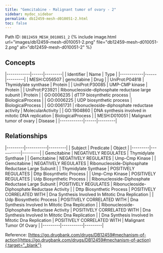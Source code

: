 ```yaml
---
title: "Gemcitabine - Malignant tumor of ovary - 2"
sidebar: mydoc_sidebar
permalink: db12459-mesh-d010051-2.html
toc: false 
---
```



Path ID: `DB12459_MESH_D010051_2`
{% include image.html url="images/db12459-mesh-d010051-2.png" file="db12459-mesh-d010051-2.png" alt="db12459-mesh-d010051-2" %}

## Concepts

|------------|------|---------|
| Identifier | Name | Type    |
|------------|------|---------|
| MESH:C056507 | gemcitabine | Drug |
| UniProt:P04818 | Thymidylate synthase | Protein |
| UniProt:P30085 | UMP-CMP kinase | Protein |
| UniProt:P23921 | Ribonucleoside-diphosphate reductase large subunit | Protein |
| GO:0006235 | dTTP biosynthetic process | BiologicalProcess |
| GO:0006225 | UDP biosynthetic process | BiologicalProcess |
| GO:0061731 | ribonucleoside-diphosphate reductase activity | MolecularActivity |
| GO:1904860 | DNA synthesis involved in mitotic DNA replication | BiologicalProcess |
| MESH:D010051 | Malignant tumor of ovary | Disease |
|------------|------|---------|

## Relationships

|---------|-----------|---------|
| Subject | Predicate | Object  |
|---------|-----------|---------|
| Gemcitabine | NEGATIVELY REGULATES | Thymidylate Synthase |
| Gemcitabine | NEGATIVELY REGULATES | Ump-Cmp Kinase |
| Gemcitabine | NEGATIVELY REGULATES | Ribonucleoside-Diphosphate Reductase Large Subunit |
| Thymidylate Synthase | POSITIVELY REGULATES | Dttp Biosynthetic Process |
| Ump-Cmp Kinase | POSITIVELY REGULATES | Udp Biosynthetic Process |
| Ribonucleoside-Diphosphate Reductase Large Subunit | POSITIVELY REGULATES | Ribonucleoside-Diphosphate Reductase Activity |
| Dttp Biosynthetic Process | POSITIVELY CORRELATED WITH | Dna Synthesis Involved In Mitotic Dna Replication |
| Udp Biosynthetic Process | POSITIVELY CORRELATED WITH | Dna Synthesis Involved In Mitotic Dna Replication |
| Ribonucleoside-Diphosphate Reductase Activity | POSITIVELY CORRELATED WITH | Dna Synthesis Involved In Mitotic Dna Replication |
| Dna Synthesis Involved In Mitotic Dna Replication | POSITIVELY CORRELATED WITH | Malignant Tumor Of Ovary |
|---------|-----------|---------|

Reference: [https://go.drugbank.com/drugs/DB12459#mechanism-of-action](https://go.drugbank.com/drugs/DB12459#mechanism-of-action){:target="_blank"}